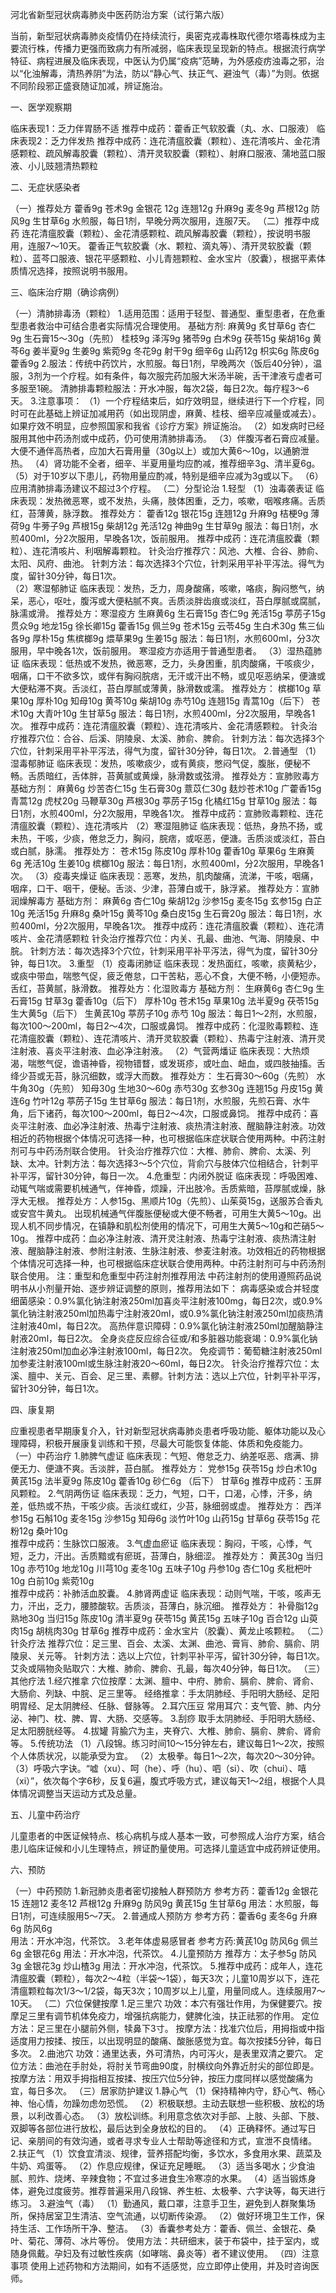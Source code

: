河北省新型冠状病毒肺炎中医药防治方案（试行第六版）


当前，新型冠状病毒肺炎疫情仍在持续流行，奥密克戎毒株取代德尔塔毒株成为主要流行株，传播力更强而致病力有所减弱，临床表现呈现新的特点。根据流行病学特征、病程进展及临床表现，中医认为仍属“疫病”范畴，为外感疫疠浊毒之邪，治以“化浊解毒，清热养阴”为法，防以“静心气、扶正气、避浊气（毒）”为则。依据不同阶段邪正盛衰随证加减，辨证施治。

一、医学观察期

临床表现1：乏力伴胃肠不适
推荐中成药：藿香正气软胶囊（丸、水、口服液）
临床表现2：乏力伴发热
推荐中成药：连花清瘟胶囊（颗粒）、连花清咳片、金花清感颗粒、疏风解毒胶囊（颗粒）、清开灵软胶囊（颗粒）、射麻口服液、蒲地蓝口服液、小儿豉翘清热颗粒

二、无症状感染者

（一）推荐处方
藿香9g  苍术9g  金银花 12g  连翘12g  升麻9g  麦冬9g  芦根12g  防风9g  生甘草6g
水煎服，每日1剂，早晚分两次服用，连服7天。
（二）推荐中成药
连花清瘟胶囊（颗粒）、金花清感颗粒、疏风解毒胶囊（颗粒），按说明书服用，连服7～10天。
藿香正气软胶囊（水、颗粒、滴丸等）、清开灵软胶囊（颗粒）、蓝芩口服液、银花平感颗粒、小儿青翘颗粒、金水宝片（胶囊），根据平素体质情况选择，按照说明书服用。  

三、临床治疗期（确诊病例）

（一）清肺排毒汤（颗粒）
1.适用范围：适用于轻型、普通型、重型患者，在危重型患者救治中可结合患者实际情况合理使用。
 基础方剂:
 麻黄9g  炙甘草6g  杏仁9g   生石膏15～30g（先煎）  桂枝9g   泽泻9g  猪苓9g  白术9g  茯苓15g  柴胡16g  黄芩6g  姜半夏9g  生姜9g  紫菀9g  冬花9g  射干9g  细辛6g  山药12g  枳实6g  陈皮6g  藿香9g
2.服法：传统中药饮片，水煎服。每日1剂，早晚两次（饭后40分钟），温服，3剂为一个疗程。如有条件，每次服完药加服大米汤半碗，舌干津液亏虚者可多服至1碗。
 清肺排毒颗粒服法：开水冲服，每次2袋，每日2次。每疗程3～6天。
3.注意事项：
（1）一个疗程结束后，如疗效明显，继续进行下一个疗程，同时可在此基础上辨证加减用药（如出现阴虚，麻黄、桂枝、细辛应减量或减去）。如果疗效不明显，应参照国家和我省《诊疗方案》辨证施治。
（2）如发病时已经服用其他中药汤剂或中成药，仍可使用清肺排毒汤。
（3）伴腹泻者石膏应减量。大便不通伴高热者，应加大石膏用量（30g以上）或加大黄6～10g，以通腑泄热。
（4）肾功能不全者，细辛、半夏用量均应酌减，推荐细辛3g、清半夏6g。
（5）对于10岁以下患儿，药物用量应酌减，特别是细辛应减为3g或以下。
（6）应用清肺排毒汤建议不超过3个疗程。
（二）分型论治
1.轻型
（1）浊毒袭表证
临床表现：发热微恶寒，或不发热，头痛，肢体困重，乏力，咳嗽，咽喉疼痛。舌质红，苔薄黄，脉浮数。
推荐处方：
藿香12g  银花15g  连翘12g  升麻9g  桔梗9g  薄荷9g  牛蒡子9g  芦根15g  柴胡12g  羌活12g  神曲9g  生甘草9g
服法：每日1剂，水煎400ml，分2次服用，早晚各1次，饭前服用。
推荐中成药：连花清瘟胶囊（颗粒）、连花清咳片、利咽解毒颗粒。
针灸治疗推荐穴：风池、大椎、合谷、肺俞、太阳、风府、曲池。
针刺方法：每次选择3个穴位，针刺采用平补平泻法。得气为度，留针30分钟，每日1次。  
（2）寒湿郁肺证
临床表现：发热，乏力，周身酸痛，咳嗽，咯痰，胸闷憋气，纳呆，恶心，呕吐，腹泻或大便粘腻不爽。舌质淡胖齿痕或淡红，苔白厚腻或腐腻，脉濡或滑。
推荐处方：寒湿疫方
生麻黄6g  生石膏15g  杏仁9g  羌活15g  葶苈子15g  贯众9g  地龙15g  徐长卿15g  藿香15g  佩兰9g  苍术15g  云苓45g  生白术30g  焦三仙各9g  厚朴15g  焦槟榔9g  煨草果9g  生姜15g
服法：每日1剂，水煎600ml，分3次服用，早中晚各1次，饭前服用。
寒湿疫方亦适用于普通型患者。
（3）湿热蕴肺证
临床表现：低热或不发热，微恶寒，乏力，头身困重，肌肉酸痛，干咳痰少，咽痛，口干不欲多饮，或伴有胸闷脘痞，无汗或汗出不畅，或见呕恶纳呆，便溏或大便粘滞不爽。舌淡红，苔白厚腻或薄黄，脉滑数或濡。
推荐处方：
槟榔10g  草果10g  厚朴10g  知母10g  黄芩10g  柴胡10g  赤芍10g  连翘15g  青蒿10g（后下） 苍术10g  大青叶10g  生甘草5g
服法：每日1剂，水煎400ml，分2次服用，早晚各1次。
推荐中成药：连花清瘟胶囊（颗粒）、连花清咳片、金花清感颗粒。
针灸治疗推荐穴位：合谷、后溪、阴陵泉、太溪、肺俞、脾俞。
针刺方法：每次选择3个穴位，针刺采用平补平泻法，得气为度，留针30分钟，每日1次。
2.普通型
（1）湿毒郁肺证
临床表现：发热，咳嗽痰少，或有黄痰，憋闷气促，腹胀，便秘不畅。舌质暗红，舌体胖，苔黄腻或黄燥，脉滑数或弦滑。
推荐处方：宣肺败毒方
基础方剂：
麻黄6g  炒苦杏仁15g  生石膏30g  薏苡仁30g  麸炒苍术10g  广藿香15g  青蒿12g  虎杖20g  马鞭草30g  芦根30g  葶苈子15g  化橘红15g  甘草10g
服法：每日1剂，水煎400ml，分2次服用，早晚各1次。
推荐中成药：宣肺败毒颗粒、连花清瘟胶囊（颗粒）、连花清咳片
（2）寒湿阻肺证
临床表现：低热，身热不扬，或未热，干咳，少痰，倦怠乏力，胸闷，脘痞，或呕恶，便溏。舌质淡或淡红，苔白或白腻，脉濡。
推荐处方：
苍术15g  陈皮10g  厚朴10g  藿香10g  草果6g  生麻黄6g  羌活10g  生姜10g  槟榔10g
服法：每日1剂，水煎400ml，分2次服用，早晚各1次。
（3）疫毒夹燥证
临床表现：恶寒，发热，肌肉酸痛，流涕，干咳，咽痛，咽痒，口干、咽干，便秘。舌淡、少津，苔薄白或干，脉浮紧。
推荐处方：宣肺润燥解毒方
基础方剂：
麻黄6g  杏仁10g  柴胡12g  沙参15g  麦冬15g  玄参15g  白芷10g  羌活15g  升麻8g  桑叶15g  黄芩10g  桑白皮15g  生石膏20g
服法：每日1剂，水煎400ml，分2次服用，早晚各1次。
推荐中成药：连花清瘟胶囊（颗粒）、连花清咳片、金花清感颗粒
针灸治疗推荐穴位：内关、孔最、曲池、气海、阴陵泉、中脘。
针刺方法：每次选择3个穴位，针刺采用平补平泻法，得气为度，留针30分钟，每日1次。
3.重型
（1）疫毒闭肺证
临床表现：发热面红，咳嗽，痰黄粘少，或痰中带血，喘憋气促，疲乏倦怠，口干苦粘，恶心不食，大便不畅，小便短赤。舌红，苔黄腻，脉滑数。
推荐处方：化湿败毒方
基础方剂：
生麻黄6g  杏仁9g  生石膏15g  甘草3g  藿香10g（后下）  厚朴10g  苍术15g  草果10g  法半夏9g  茯苓15g  生大黄5g（后下）  生黄芪10g  葶苈子10g  赤芍 10g
服法：每日1～2剂，水煎服，每次100～200ml，每日2～4次，口服或鼻饲。
推荐中成药：化湿败毒颗粒、连花清瘟胶囊（颗粒）、连花清咳片、清开灵软胶囊（颗粒）、热毒宁注射液、清开灵注射液、喜炎平注射液、血必净注射液。
（2）气营两燔证
临床表现：大热烦渴，喘憋气促，谵语神昏，视物错瞀，或发斑疹，或吐血、衄血，或四肢抽搐。舌绛少苔或无苔，脉沉细数，或浮大而数。
推荐处方：
生石膏30～60g（先煎）  水牛角30g（先煎）  知母30g  生地30～60g  赤芍30g  玄参30g  连翘15g  丹皮15g  黄连6g  竹叶12g  葶苈子15g  生甘草6g
服法：每日1剂，水煎服，先煎石膏、水牛角，后下诸药，每次100～200ml，每日2～4次，口服或鼻饲。
推荐中成药：喜炎平注射液、血必净注射液、热毒宁注射液、痰热清注射液、醒脑静注射液。功效相近的药物根据个体情况可选择一种，也可根据临床症状联合使用两种。中药注射剂可与中药汤剂联合使用。
针灸治疗推荐穴位：大椎、肺俞、脾俞、太溪、列缺、太冲。针刺方法：每次选择3～5个穴位，背俞穴与肢体穴位相结合，针刺平补平泻，留针30分钟，每日一次。
4.危重型：内闭外脱证
临床表现：呼吸困难、动辄气喘或需要机械通气，伴神昏，烦躁，汗出肢冷。舌质紫暗，苔厚腻或燥，脉浮大无根。
推荐处方：人参15g、黑顺片10g（先煎）、山茱萸15g，送服苏合香丸或安宫牛黄丸。
出现机械通气伴腹胀便秘或大便不畅者，可用生大黄5～10g。出现人机不同步情况，在镇静和肌松剂使用的情况下，可用生大黄5～10g和芒硝5～10g。
推荐中成药：血必净注射液、清开灵注射液、热毒宁注射液、痰热清注射液、醒脑静注射液、参附注射液、生脉注射液、参麦注射液。功效相近的药物根据个体情况可选择一种，也可根据临床症状联合使用两种。中药注射剂可与中药汤剂联合使用。
注：重型和危重型中药注射剂推荐用法
中药注射剂的使用遵照药品说明书从小剂量开始、逐步辨证调整的原则，推荐用法如下：
病毒感染或合并轻度细菌感染：0.9%氯化钠注射液250ml加喜炎平注射液100mg，每日2次，或0.9%氯化钠注射液250ml加热毒宁注射液20ml，或0.9%氯化钠注射液250ml加痰热清注射液40ml，每日2次。
高热伴意识障碍：0.9%氯化钠注射液250ml加醒脑静注射液20ml，每日2次。
全身炎症反应综合征或/和多脏器功能衰竭：0.9%氯化钠注射液250ml加血必净注射液100ml，每日2次。
免疫调节：葡萄糖注射液250ml加参麦注射液100ml或生脉注射液20～60ml，每日2次。
针灸治疗推荐穴位：太溪、膻中、关元、百会、足三里、素髎。针刺方法：选以上穴位，针刺平补平泻，留针30分钟，每日1次。

四、康复期

应重视患者早期康复介入，针对新型冠状病毒肺炎患者呼吸功能、躯体功能以及心理障碍，积极开展康复训练和干预，尽最大可能恢复体能、体质和免疫能力。
（一）中药治疗
1.肺脾气虚证
临床表现：气短、倦怠乏力、纳差呕恶、痞满、排便无力、便溏不爽。舌淡胖，苔白腻。 
推荐处方：
党参15g  茯苓15g  炒白术10g  黄芪15g  法半夏9g  陈皮10g  藿香10g  砂仁6g （后下）  甘草6g
推荐中成药：玉屏风颗粒。
2.气阴两伤证
临床表现：乏力，气短，口干，口渴，心悸，汗多，纳差，低热或不热，干咳少痰。舌淡红或红，少苔，脉细弱或虚。
推荐处方：
西洋参15g  石斛10g  麦冬15g  沙参15g  知母6g  淡竹叶10g  山药15g  甘草6g  茯苓15g  花粉12g  桑叶10g   
推荐中成药：生脉饮口服液。
3.气虚血瘀证
临床表现：胸闷，干咳，心悸，气短，乏力，汗出。舌质黯或有瘀斑，苔薄白，脉细涩。
推荐处方：
黄芪30g  当归10g  赤芍10g  地龙10g  川芎10g  麦冬10g  五味子10g  丹参10g  杏仁10g  炙枇杷叶10g  白前10g  紫菀10g  
推荐中成药：补肺活血胶囊。
4.肺肾两虚证
临床表现：动则气喘，干咳，咳声无力，汗出，乏力，腰膝酸软。舌质淡，苔薄白，脉沉细。
推荐处方：
补骨脂12g  熟地30g  当归15g  陈皮10g  清半夏9g  茯苓15g  黄芪15g  五味子10g  百合12g  山萸肉15g  胡桃肉30g  甘草6g
推荐中成药：金水宝片（胶囊）、黄龙止咳颗粒。
（二）针灸疗法
推荐穴位：足三里、百会、太溪、太渊、曲池、膏肓、肺俞、膈俞、阴陵泉、关元等。
针刺方法：选以上穴位，针刺平补平泻，留针30分钟，每日1次。
艾灸或隔物灸贴取穴：大椎、肺俞、脾俞、孔最，每次40分钟，每日1次。
（三）其他疗法
1.经穴推拿
穴位按摩：太渊、膻中、中府、肺俞、膈俞、脾俞、肾俞、大肠俞、列缺、中脘、足三里等。
经络推拿：手太阴肺经、手阳明大肠经、足阳明胃经、足太阴脾经、任脉、督脉等。
2.耳穴压豆
常用耳穴：支气管、肺、内分泌、神门、枕、脾、胃、大肠、交感等。
3.刮痧
取手太阴肺经、手阳明大肠经、足太阳膀胱经等。
4.拔罐
背腧穴为主，夹脊穴、大椎、肺俞、膈俞、脾俞、肾俞等。
5.传统功法
（1）八段锦。练习时间10～15分钟左右，建议每日1～2次，按照个人体质状况，以能承受为宜。
（2）太极拳。每日1～2次，每次20～30分钟。
（3）呼吸六字诀。“嘘（xu）、呵（he）、呼（hu）、呬（si）、吹（chui）、嘻（xi）”，依次每个字6秒，反复6遍，腹式呼吸方式，建议每天1～2组，根据个人具体情况调整当天运动方式及总量。

五、儿童中药治疗

儿童患者的中医证候特点、核心病机与成人基本一致，可参照成人治疗方案，结合患儿临床证候和小儿生理特点，辨证酌量使用。可选择儿童适宜中成药辨证使用。

六、预防

（一）中药预防
1.新冠肺炎患者密切接触人群预防方
参考方药：藿香12g  金银花15  连翘12  麦冬12  芦根12g  升麻9g  防风9g  黄芪15g  生甘草6g
用法：水煎服，每日1剂，可连续服用5～7天。
2.普通成人预防方
参考方药：藿香6g  麦冬6g   升麻6g  防风6g  
用法：开水冲泡，代茶饮。
3.老年体虚易感冒者
参考方药:黄芪10g  防风6g  佩兰6g  金银花6g
用法：开水冲泡，代茶饮。
4.儿童预防方
推荐方：太子参5g   防风3g 金银花3g  炒山楂3g
用法：开水冲泡，代茶饮。
5.推荐中成药：成年人，连花清瘟胶囊（颗粒），每次2～4粒（半袋～1袋），每天3次；儿童10周岁以下，连花清瘟颗粒每次1/3～1/2袋，每天3次；10周岁以上儿童，用量同成人。连续服用7～10天。
（二）穴位保健按摩
1.足三里穴
功效：本穴有强壮作用，为保健要穴。按摩足三里有调节机体免疫力，增强抗病能力，健脾化浊，扶正祛邪的作用。
定位方法：足三里在小腿前外侧，犊鼻下3寸。
按摩方法：找准穴位后，用拇指或中指适度用力按揉、按压，以出现明显的酸痛、酸胀感觉为宜。每次按揉5分钟，每日多次。
2.曲池穴
功效：通里达表，外可清热，内可泻火，是表里双清之要穴。
定位方法：曲池在手肘处，将肘关节弯曲90度，肘横纹向外靠近肘尖的部位即是。
按摩方法：用双手拇指相互按揉、按压穴位5分钟，按压力度同样以感觉酸痛为宜，每日多次。
（三）居家防护建议
1.静心气
（1）保持精神内守，舒心气、畅心神、怡心情，勿躁勿虑勿恐慌。
（2）积极联想。主动去联想一些积极、放松的场景，以利改善心态。
（3）放松训练。利用意念依次对手部、上肢、头部、下肢、双脚等各部位进行放松，最后达到全身放松的目的。
（4）正确释怀。通过写日记、亲朋间的有效沟通，或者寻求专业人士帮助等途径和方式，宣泄不良情绪。
2.扶正气
（1）饮食宜清淡、规律，营养搭配均衡，多饮水，多食用水果、蔬菜及牛奶、鸡蛋等。
（2）作息应规律，保证充足睡眠。
（3）适当多喝水；少食油腻、煎炸、烧烤、辛辣食物；不宜过多进食生冷寒凉的水果。
（4）适当锻炼身体，避免过度疲劳。推荐普遍采用八段锦、养生桩、太极拳、六字诀等，每天进行练习。
3.避浊气（毒）
（1）勤通风，戴口罩，注意手卫生，避免到人群聚集场所，保持居室卫生清洁、空气流通，以切断传染源。
（2）做好环境卫生工作，保持生活、工作场所干净、整洁。
（3）香囊参考处方：藿香、佩兰、金银花、桑叶、菊花、薄荷、冰片等份。
使用方法：共研细末，装于布袋中，挂于室内，或随身佩戴。孕妇及有过敏性疾病（如哮喘、鼻炎等）者不建议使用。
（四）注意事项
使用上述药物和方法期间，如有不适感觉，应立即停止使用，并及时咨询医师。
